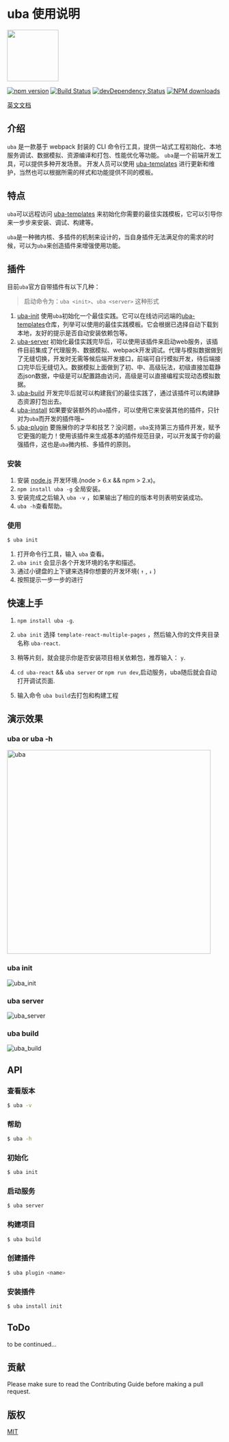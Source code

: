 # uba 使用说明

<img src="http://tinper.org/assets/images/uba.png" width="120" />

[![npm version](https://img.shields.io/npm/v/uba.svg)](https://www.npmjs.com/package/uba)
[![Build Status](https://img.shields.io/travis/iuap-design/tinper-uba/master.svg)](https://travis-ci.org/iuap-design/tinper-uba)
[![devDependency Status](https://img.shields.io/david/dev/iuap-design/tinper-uba.svg)](https://david-dm.org/iuap-design/tinper-uba#info=devDependencies)
[![NPM downloads](http://img.shields.io/npm/dm/uba.svg?style=flat)](https://npmjs.org/package/uba)

[英文文档](https://github.com/iuap-design/tinper-uba/blob/master/README.md)

## 介绍
`uba` 是一款基于 webpack 封装的 CLI 命令行工具，提供一站式工程初始化、本地服务调试、数据模拟、资源编译和打包、性能优化等功能。
`uba`是一个前端开发工具，可以提供多种开发场景。 开发人员可以使用 [uba-templates](https://github.com/uba-templates) 进行更新和维护，当然也可以根据所需的样式和功能提供不同的模板。

## 特点
`uba`可以远程访问 [uba-templates](https://github.com/uba-templates) 来初始化你需要的最佳实践模板，它可以引导你来一步步来安装、调试、构建等。

`uba`是一种微内核、多插件的机制来设计的，当自身插件无法满足你的需求的时候，可以为`uba`来创造插件来增强使用功能。

## 插件
目前`uba`官方自带插件有以下几种：

> 启动命令为：`uba <init>`、`uba <server>` 这种形式

1. [uba-init](https://www.npmjs.com/package/uba-init) 使用`uba`初始化一个最佳实践。它可以在线访问远端的[uba-templates](https://github.com/uba-templates)仓库，列举可以使用的最佳实践模板。它会根据已选择自动下载到本地，友好的提示是否自动安装依赖包等。
2. [uba-server](https://www.npmjs.com/package/uba-server) 初始化最佳实践完毕后，可以使用该插件来启动web服务，该插件目前集成了代理服务、数据模拟、webpack开发调试。代理与模拟数据做到了无缝切换，开发时无需等候后端开发接口，前端可自行模拟开发，待后端接口完毕后无缝切入。数据模拟上面做到了初、中、高级玩法，初级直接加载静态json数据，中级是可以配置路由访问，高级是可以直接编程实现动态模拟数据。
3. [uba-build](https://www.npmjs.com/package/uba-build) 开发完毕后就可以构建我们的最佳实践了，通过该插件可以构建静态资源打包出去。
4. [uba-install](https://www.npmjs.com/package/uba-install) 如果要安装额外的`uba`插件，可以使用它来安装其他的插件，只针对为`uba`而开发的插件哦~
5. [uba-plugin](https://www.npmjs.com/package/uba-plugin) 要施展你的才华和技艺？没问题，`uba`支持第三方插件开发，赋予它更强的能力！使用该插件来生成基本的插件规范目录，可以开发属于你的最强插件，这也是`uba`微内核、多插件的原则。


### 安装

1. 安装 [node.js](http://nodejs.org/) 开发环境.(node > 6.x && npm > 2.x)。
2. `npm install uba -g` 全局安装。
3. 安装完成之后输入 `uba -v` ，如果输出了相应的版本号则表明安装成功。
4.  `uba -h`查看帮助。


### 使用


```sh
$ uba init
```
1. 打开命令行工具，输入 `uba` 查看。
2. `uba init` 会显示各个开发环境的名字和描述。
3. 通过小键盘的上下键来选择你想要的开发环境( `↑` , `↓` )
4. 按照提示一步一步的进行

## 快速上手

1. `npm install uba -g`.

2. `uba init` 选择 `template-react-multiple-pages` ，然后输入你的文件夹目录名称 `uba-react`.

3. 稍等片刻，就会提示你是否安装项目相关依赖包，推荐输入： `y`.

4.  `cd uba-react` && `uba server` or `npm run dev`,启动服务，uba随后就会自动打开调试页面.

5. 输入命令 `uba build`去打包和构建工程

## 演示效果

### uba or uba -h
<img width="476" alt="uba" src="https://user-images.githubusercontent.com/12147318/27854369-27241b56-6199-11e7-9176-95609a7069a8.png">

### uba init
![uba_init](https://cloud.githubusercontent.com/assets/12147318/23543379/e74ec512-002c-11e7-9e39-74b3b5975638.gif)

### uba server
![uba_server](https://user-images.githubusercontent.com/12147318/27854525-b1196122-6199-11e7-9bcd-b6f14b886615.gif)

### uba build
![uba_build](https://user-images.githubusercontent.com/12147318/27854191-5d87f5ce-6198-11e7-861d-879a8e40e726.gif)

## API

### 查看版本
```sh
$ uba -v
```

### 帮助
```sh
$ uba -h
```

### 初始化
```sh
$ uba init
```

### 启动服务
```sh
$ uba server
```

### 构建项目
```sh
$ uba build
```

### 创建插件
```sh
$ uba plugin <name>
```
### 安装插件
```sh
$ uba install init
```


## ToDo

to be continued...

## 贡献
Please make sure to read the Contributing Guide before making a pull request.

## 版权
[MIT](https://github.com/iuap-design/tinper-uba/blob/master/LICENSE)
